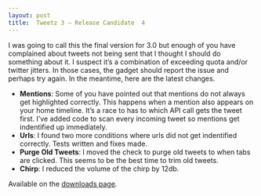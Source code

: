 ```yaml
---
layout: post
title:  Tweetz 3 – Release Candidate  4
---
```

I was going to call this the final version for 3.0 but enough of you have complained about tweets not being sent that I thought I should do something about it. I suspect it’s a combination of exceeding quota and/or twitter jitters. In those cases, the gadget should report the issue and perhaps try again. In the meantime, here are the latest changes.

  * **Mentions**: Some of you have pointed out that mentions do not always get highlighted correctly. This happens when a mention also appears on your home timeline. It’s a race to has to which API call gets the tweet first. I’ve added code to scan every incoming tweet so mentions get indentified up immediately.
  * **Urls**: I found two more conditions where urls did not get indentified correctly. Tests written and fixes made.
  * **Purge Old Tweets**: I moved the check to purge old tweets to when tabs are clicked. This seems to be the best time to trim old tweets.
  * **Chirp**: I reduced the volume of the chirp by 12db.

Available on the [downloads page](/downloads).
